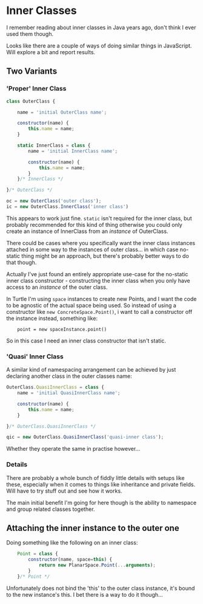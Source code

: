 Inner Classes
=============

I remember reading about inner classes in Java years ago, don't think I ever used them though.

Looks like there are a couple of ways of doing similar things in JavaScript.
Will explore a bit and report results.



Two Variants
------------

### 'Proper' Inner Class

```js
class OuterClass {

	name = 'initial OuterClass name';

	constructor(name) {
		this.name = name;
	}

	static InnerClass = class {
		name = 'initial InnerClass name';

		constructor(name) {
			this.name = name;
		}
	}/* InnerClass */

}/* OuterClass */

oc = new OuterClass('outer class');
ic = new OuterClass.InnerClass('inner class')
```

This appears to work just fine.
`static` isn't required for the inner class, but probably recommended for this kind of thing otherwise you could only create an instance of InnerClass from an *instance* of OuterClass.

There could be cases where you specifically want the inner class instances attached in some way to the instances of outer class... in which case no-static thing might be an approach, but there's probably better ways to do that though.


Actually I've just found an entirely appropriate use-case for the no-static inner class constructor - constructing the inner class when you only have access to an *instance* of the outer class.

In Turtle I'm using `space` instances to create new Points, and I want the code to be agnostic of the actual space being used.
So instead of using a constructor like `new ConcreteSpace.Point()`, i want to call a constructor off the instance instead, something like:
```
	point = new spaceInstance.point()
```

So in this case I need an inner class constructor that isn't static.






### 'Quasi' Inner Class

A similar kind of namespacing arrangement can be achieved by just declaring another class in the outer classes name:
```js
OuterClass.QuasiInnerClass = class {
	name = 'initial QuasiInnerClass name';

	constructor(name) {
		this.name = name;
	}

}/* OuterClass.QuasiInnerClass */

qic = new OuterClass.QuasiInnerClass('quasi-inner class');
```
Whether they operate the same in practise however...


### Details

There are probably a whole bunch of fiddly little details with setups like these, especially when it comes to things like inheritance and private fields.
Will have to try stuff out and see how it works.

The main initial benefit I'm going for here though is the ability to namespace and group related classes together.




Attaching the inner instance to the outer one
---------------------------------------------

Doing something like the following on an inner class:

```js
	Point = class {
		constructor(name, space=this) {
			return new PlanarSpace.Point(...arguments);
		}
	}/* Point */
```

Unfortunately does not bind the 'this' to the outer class instance, it's bound to the new instance's this.
I bet there is a way to do it though...



